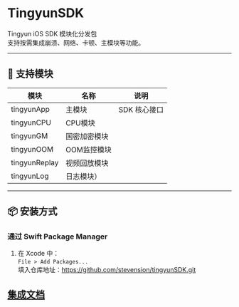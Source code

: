 # TingyunSDK

Tingyun iOS SDK 模块化分发包  
支持按需集成崩溃、网络、卡顿、主模块等功能。

---

## 🚀 支持模块

| 模块 | 名称 | 说明 |
|------|------|------|
| tingyunApp | 主模块 | SDK 核心接口 |
| tingyunCPU | CPU模块 |
| tingyunGM | 国密加密模块 |
| tingyunOOM | OOM监控模块 |
| tingyunReplay | 视频回放模块 |
| tingyunLog | 日志模块） |

---

## 📦 安装方式

### 通过 Swift Package Manager

1. 在 Xcode 中：  
   `File > Add Packages...`  
   填入仓库地址：https://github.com/stevension/tingyunSDK.git

## [集成文档](https://wukongdoc.tingyun.com/ty-doc/en/docs/doc/RUM/sdk_deploy/iOS/deploy/)
